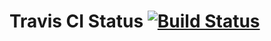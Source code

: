 # Travis CI Status [![Build Status](https://travis-ci.org/jangroth/git-cv.svg?branch=master)](https://travis-ci.org/jangroth/git-cv.svg)